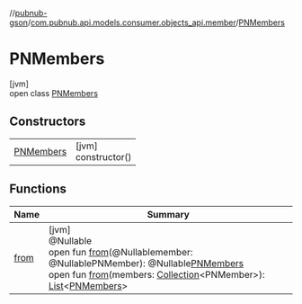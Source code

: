 //[pubnub-gson](../../../index.md)/[com.pubnub.api.models.consumer.objects_api.member](../index.md)/[PNMembers](index.md)

# PNMembers

[jvm]\
open class [PNMembers](index.md)

## Constructors

| | |
|---|---|
| [PNMembers](-p-n-members.md) | [jvm]<br>constructor() |

## Functions

| Name | Summary |
|---|---|
| [from](from.md) | [jvm]<br>@Nullable<br>open fun [from](from.md)(@Nullablemember: @NullablePNMember): @Nullable[PNMembers](index.md)<br>open fun [from](from.md)(members: [Collection](https://docs.oracle.com/javase/8/docs/api/java/util/Collection.html)&lt;PNMember&gt;): [List](https://docs.oracle.com/javase/8/docs/api/java/util/List.html)&lt;[PNMembers](index.md)&gt; |
